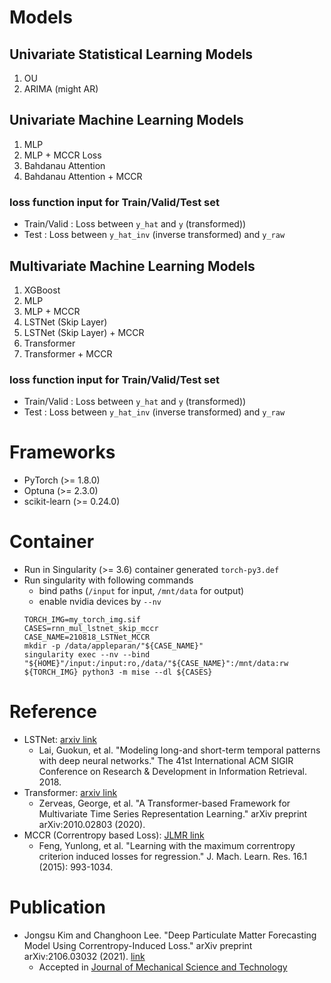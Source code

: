 # Models

## Univariate Statistical Learning Models

1. OU
2. ARIMA (might AR)

## Univariate Machine Learning Models

1. MLP
2. MLP + MCCR Loss
3. Bahdanau Attention
4. Bahdanau Attention + MCCR

### loss function input for Train/Valid/Test set
* Train/Valid : Loss between `y_hat` and `y` (transformed))
* Test : Loss between `y_hat_inv` (inverse transformed) and `y_raw`

## Multivariate Machine Learning Models

1. XGBoost
2. MLP
3. MLP + MCCR
4. LSTNet (Skip Layer)
5. LSTNet (Skip Layer) + MCCR
6. Transformer
7. Transformer + MCCR

### loss function input for Train/Valid/Test set
* Train/Valid : Loss between `y_hat` and `y` (transformed))
* Test : Loss between `y_hat_inv` (inverse transformed) and `y_raw`

# Frameworks
* PyTorch (>= 1.8.0)
* Optuna (>= 2.3.0)
* scikit-learn (>= 0.24.0)

# Container
* Run in Singularity (>= 3.6) container generated `torch-py3.def`
* Run singularity with following commands
    - bind paths (`/input` for input, `/mnt/data` for output)
    - enable nvidia devices by `--nv`
    ```
    TORCH_IMG=my_torch_img.sif
    CASES=rnn_mul_lstnet_skip_mccr
    CASE_NAME=210818_LSTNet_MCCR
    mkdir -p /data/appleparan/"${CASE_NAME}"
    singularity exec --nv --bind "${HOME}"/input:/input:ro,/data/"${CASE_NAME}":/mnt/data:rw ${TORCH_IMG} python3 -m mise --dl ${CASES}
    ```

# Reference
* LSTNet: [arxiv link](https://arxiv.org/abs/1703.07015)
    - Lai, Guokun, et al. "Modeling long-and short-term temporal patterns with deep neural networks." The 41st International ACM SIGIR Conference on Research & Development in Information Retrieval. 2018.
* Transformer: [arxiv link](https://arxiv.org/abs/2010.02803)
    - Zerveas, George, et al. "A Transformer-based Framework for Multivariate Time Series Representation Learning." arXiv preprint arXiv:2010.02803 (2020).
* MCCR (Correntropy based Loss): [JLMR link](https://www.jmlr.org/papers/volume16/feng15a/feng15a.pdf)
    - Feng, Yunlong, et al. "Learning with the maximum correntropy criterion induced losses for regression." J. Mach. Learn. Res. 16.1 (2015): 993-1034.

# Publication
* Jongsu Kim and Changhoon Lee. "Deep Particulate Matter Forecasting Model Using Correntropy-Induced Loss." arXiv preprint arXiv:2106.03032 (2021). [link](https://arxiv.org/abs/2106.03032)
    - Accepted in [Journal of Mechanical Science and Technology](https://www.springer.com/journal/12206)
    

